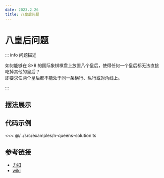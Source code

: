 ```yaml
---
date: 2023.2.26
title: 八皇后问题
---
```


# 八皇后问题

::: info 问题描述

如何能够在 8×8 的国际象棋棋盘上放置八个皇后，使得任何一个皇后都无法直接吃掉其他的皇后？  
即要求任两个皇后都不能处于同一条横行、纵行或对角线上。

:::

## 摆法展示

<script lang="ts" setup>import Demo from "~/examples/n-queens.vue"</script>

<ClientOnly><Demo /></ClientOnly>

## 代码示例

<T title="基于回溯思路的解法">

<<< @/../src/examples/n-queens-solution.ts

</T>

## 参考链接

- [力扣](https://leetcode.cn/problems/n-queens/)
- [wiki](https://en.wikipedia.org/wiki/Eight_queens_puzzle)
